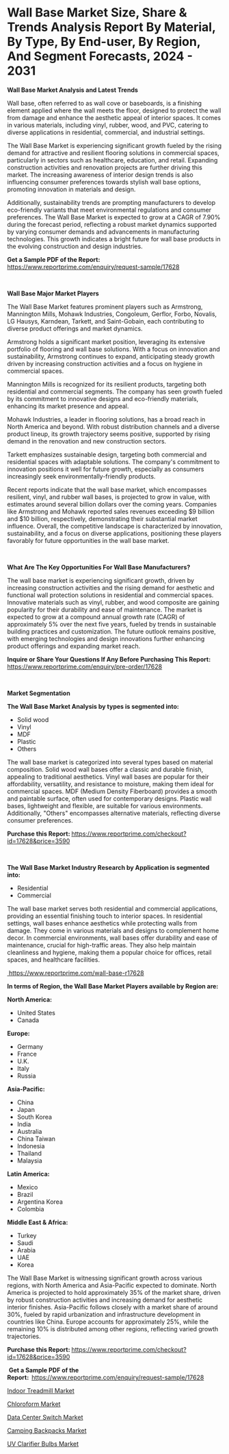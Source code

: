 <p><h1>Wall Base Market Size, Share & Trends Analysis Report By Material, By Type, By End-user, By Region, And Segment Forecasts, 2024 - 2031</h1></p><p><strong>Wall Base Market Analysis and Latest Trends</strong></p>
<p><p>Wall base, often referred to as wall cove or baseboards, is a finishing element applied where the wall meets the floor, designed to protect the wall from damage and enhance the aesthetic appeal of interior spaces. It comes in various materials, including vinyl, rubber, wood, and PVC, catering to diverse applications in residential, commercial, and industrial settings.</p><p>The Wall Base Market is experiencing significant growth fueled by the rising demand for attractive and resilient flooring solutions in commercial spaces, particularly in sectors such as healthcare, education, and retail. Expanding construction activities and renovation projects are further driving this market. The increasing awareness of interior design trends is also influencing consumer preferences towards stylish wall base options, promoting innovation in materials and design.</p><p>Additionally, sustainability trends are prompting manufacturers to develop eco-friendly variants that meet environmental regulations and consumer preferences. The Wall Base Market is expected to grow at a CAGR of 7.90% during the forecast period, reflecting a robust market dynamics supported by varying consumer demands and advancements in manufacturing technologies. This growth indicates a bright future for wall base products in the evolving construction and design industries.</p></p>
<p><strong>Get a Sample PDF of the Report:&nbsp;</strong> <a href="https://www.reportprime.com/enquiry/request-sample/17628?utm_campaign=1121&utm_medium=2&utm_source=Github&utm_content=ia&utm_term=19112024&utm_id=wall-base">https://www.reportprime.com/enquiry/request-sample/17628</a></p>
<p>&nbsp;</p>
<p><strong>Wall Base Major Market Players</strong></p>
<p><p>The Wall Base Market features prominent players such as Armstrong, Mannington Mills, Mohawk Industries, Congoleum, Gerflor, Forbo, Novalis, LG Hausys, Karndean, Tarkett, and Saint-Gobain, each contributing to diverse product offerings and market dynamics.</p><p>Armstrong holds a significant market position, leveraging its extensive portfolio of flooring and wall base solutions. With a focus on innovation and sustainability, Armstrong continues to expand, anticipating steady growth driven by increasing construction activities and a focus on hygiene in commercial spaces. </p><p>Mannington Mills is recognized for its resilient products, targeting both residential and commercial segments. The company has seen growth fueled by its commitment to innovative designs and eco-friendly materials, enhancing its market presence and appeal.</p><p>Mohawk Industries, a leader in flooring solutions, has a broad reach in North America and beyond. With robust distribution channels and a diverse product lineup, its growth trajectory seems positive, supported by rising demand in the renovation and new construction sectors.</p><p>Tarkett emphasizes sustainable design, targeting both commercial and residential spaces with adaptable solutions. The company's commitment to innovation positions it well for future growth, especially as consumers increasingly seek environmentally-friendly products.</p><p>Recent reports indicate that the wall base market, which encompasses resilient, vinyl, and rubber wall bases, is projected to grow in value, with estimates around several billion dollars over the coming years. Companies like Armstrong and Mohawk reported sales revenues exceeding $9 billion and $10 billion, respectively, demonstrating their substantial market influence. Overall, the competitive landscape is characterized by innovation, sustainability, and a focus on diverse applications, positioning these players favorably for future opportunities in the wall base market.</p></p>
<p>&nbsp;</p>
<p><strong>What Are The Key Opportunities For Wall Base Manufacturers?</strong></p>
<p><p>The wall base market is experiencing significant growth, driven by increasing construction activities and the rising demand for aesthetic and functional wall protection solutions in residential and commercial spaces. Innovative materials such as vinyl, rubber, and wood composite are gaining popularity for their durability and ease of maintenance. The market is expected to grow at a compound annual growth rate (CAGR) of approximately 5% over the next five years, fueled by trends in sustainable building practices and customization. The future outlook remains positive, with emerging technologies and design innovations further enhancing product offerings and expanding market reach.</p></p>
<p><strong>Inquire or Share Your Questions If Any Before Purchasing This Report:</strong> <a href="https://www.reportprime.com/enquiry/pre-order/17628?utm_campaign=1121&utm_medium=2&utm_source=Github&utm_content=ia&utm_term=19112024&utm_id=wall-base">https://www.reportprime.com/enquiry/pre-order/17628</a></p>
<p>&nbsp;</p>
<p><strong>Market Segmentation</strong></p>
<p><strong>The Wall Base Market Analysis by types is segmented into:</strong></p>
<p><ul><li>Solid wood</li><li>Vinyl</li><li>MDF</li><li>Plastic</li><li>Others</li></ul></p>
<p><p>The wall base market is categorized into several types based on material composition. Solid wood wall bases offer a classic and durable finish, appealing to traditional aesthetics. Vinyl wall bases are popular for their affordability, versatility, and resistance to moisture, making them ideal for commercial spaces. MDF (Medium Density Fiberboard) provides a smooth and paintable surface, often used for contemporary designs. Plastic wall bases, lightweight and flexible, are suitable for various environments. Additionally, "Others" encompasses alternative materials, reflecting diverse consumer preferences.</p></p>
<p><strong>Purchase this Report:&nbsp;</strong><a href="https://www.reportprime.com/checkout?id=17628&price=3590&utm_campaign=1121&utm_medium=2&utm_source=Github&utm_content=ia&utm_term=19112024&utm_id=wall-base">https://www.reportprime.com/checkout?id=17628&price=3590</a></p>
<p>&nbsp;</p>
<p><strong>The Wall Base Market Industry Research by Application is segmented into:</strong></p>
<p><ul><li>Residential</li><li>Commercial</li></ul></p>
<p><p>The wall base market serves both residential and commercial applications, providing an essential finishing touch to interior spaces. In residential settings, wall bases enhance aesthetics while protecting walls from damage. They come in various materials and designs to complement home decor. In commercial environments, wall bases offer durability and ease of maintenance, crucial for high-traffic areas. They also help maintain cleanliness and hygiene, making them a popular choice for offices, retail spaces, and healthcare facilities.</p></p>
<p><a href="https://www.reportprime.com/wall-base-r17628?utm_campaign=1121&utm_medium=2&utm_source=Github&utm_content=ia&utm_term=19112024&utm_id=wall-base">&nbsp;https://www.reportprime.com/wall-base-r17628</a></p>
<p><strong>In terms of Region, the Wall Base Market Players available by Region are:</strong></p>
<p>
    <p> <strong> North America: </strong>
        <ul>
            <li>United States</li>
            <li>Canada</li>
        </ul>
        </p> 
    <p> <strong> Europe: </strong>
        <ul>
            <li>Germany</li>
            <li>France</li>
            <li>U.K.</li>
            <li>Italy</li>
            <li>Russia</li>
        </ul>
        </p> 
    <p> <strong> Asia-Pacific: </strong>
        <ul>
            <li>China</li>
            <li>Japan</li>
            <li>South Korea</li>
            <li>India</li>
            <li>Australia</li>
            <li>China Taiwan</li>
            <li>Indonesia</li>
            <li>Thailand</li>
            <li>Malaysia</li>
        </ul>
        </p> 
    <p> <strong> Latin America: </strong>
        <ul>
            <li>Mexico</li>
            <li>Brazil</li>
            <li>Argentina Korea</li>
            <li>Colombia</li>
        </ul>
        </p> 
    <p> <strong> Middle East & Africa: </strong>
        <ul>
            <li>Turkey</li>
            <li>Saudi</li>
            <li>Arabia</li>
            <li>UAE</li>
            <li>Korea</li>
        </ul>
    </p>
    </p>
<p><p>The Wall Base Market is witnessing significant growth across various regions, with North America and Asia-Pacific expected to dominate. North America is projected to hold approximately 35% of the market share, driven by robust construction activities and increasing demand for aesthetic interior finishes. Asia-Pacific follows closely with a market share of around 30%, fueled by rapid urbanization and infrastructure development in countries like China. Europe accounts for approximately 25%, while the remaining 10% is distributed among other regions, reflecting varied growth trajectories.</p></p>
<p><strong>Purchase this Report: </strong><a href="https://www.reportprime.com/checkout?id=17628&price=3590&utm_campaign=1121&utm_medium=2&utm_source=Github&utm_content=ia&utm_term=19112024&utm_id=wall-base">https://www.reportprime.com/checkout?id=17628&price=3590</a></p>
<p>&nbsp;<strong>Get a Sample PDF of the Report:&nbsp;&nbsp;</strong><a href="https://www.reportprime.com/enquiry/request-sample/17628?utm_campaign=1121&utm_medium=2&utm_source=Github&utm_content=ia&utm_term=19112024&utm_id=wall-base">https://www.reportprime.com/enquiry/request-sample/17628</a></p>
<p><strong></strong></p>
<p><p><a href="https://issuu.com/reportprime-2/docs/indoor-treadmill-market-size-2030.p_6dff9b48e5f04e?utm_campaign=1121&utm_medium=2&utm_source=Github&utm_content=ia&utm_term=19112024&utm_id=wall-base">Indoor Treadmill Market</a></p><p><a href="https://www.linkedin.com/pulse/chloroform-market-consolidation-impact-structure-2024-2031-6luse?utm_campaign=1121&utm_medium=2&utm_source=Github&utm_content=ia&utm_term=19112024&utm_id=wall-base">Chloroform Market</a></p><p><a href="https://www.linkedin.com/pulse/global-data-center-switch-market-trends-insights-growth-opportunities-z2wce?utm_campaign=1121&utm_medium=2&utm_source=Github&utm_content=ia&utm_term=19112024&utm_id=wall-base">Data Center Switch Market</a></p><p><a href="https://issuu.com/reportprime-2/docs/camping-backpacks-market-size-2030._6a8b3716d8e08e?utm_campaign=1121&utm_medium=2&utm_source=Github&utm_content=ia&utm_term=19112024&utm_id=wall-base">Camping Backpacks Market</a></p><p><a href="https://github.com/guneycigdem35/Market-Research-Report-List-5/blob/main/uv-clarifier-bulbs-market.md?utm_campaign=1121&utm_medium=2&utm_source=Github&utm_content=ia&utm_term=19112024&utm_id=wall-base">UV Clarifier Bulbs Market</a></p></p>
